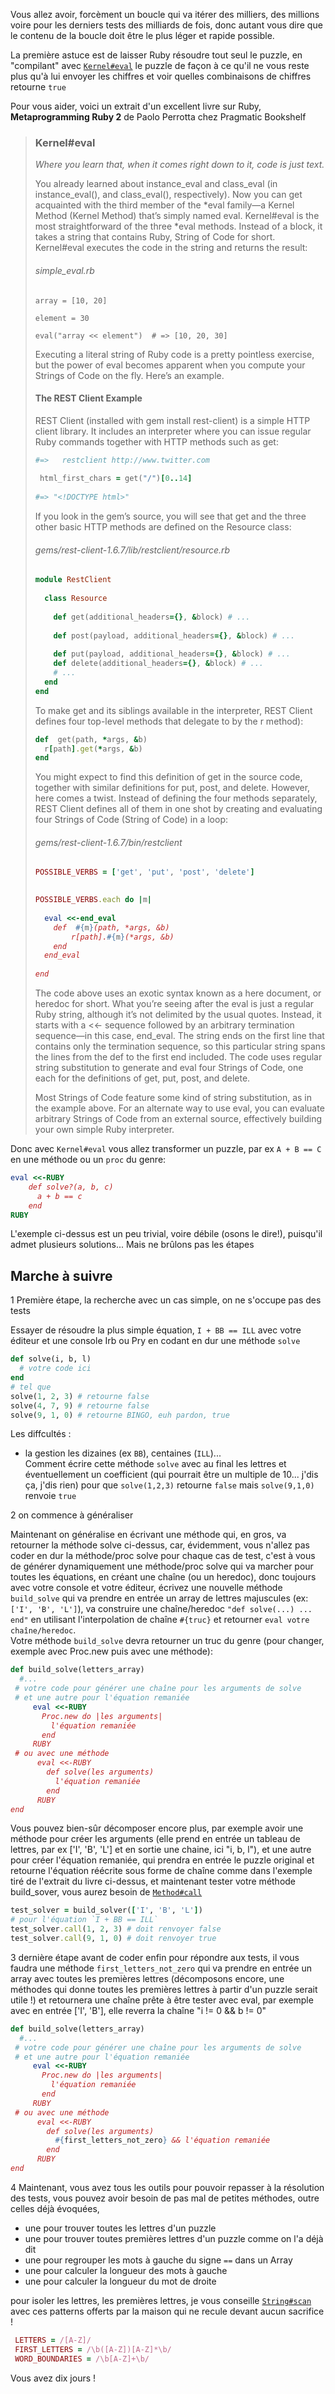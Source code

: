 Vous allez avoir, forcèment un boucle qui va itérer des milliers, des millions voire pour les derniers tests des milliards
 de fois, donc autant vous dire que le contenu de la boucle doit être le plus léger et rapide possible.
 
La première astuce est de laisser Ruby résoudre tout seul le puzzle, en "compilant" avec [`Kernel#eval`](https://ruby-doc.org/core-2.6.3/Kernel.html#method-i-eval) 
le puzzle de façon à ce qu'il ne vous reste plus qu'à lui envoyer les chiffres et voir quelles combinaisons de chiffres 
retourne `true`  

Pour vous aider, voici un extrait d'un excellent livre sur Ruby, **Metaprogramming Ruby 2** de Paolo Perrotta chez Pragmatic 
Bookshelf

>### Kernel#eval  
>    
>    *Where you learn that, when it comes right down to it, code is just text.*
>    
>    You already learned about instance_eval and class_eval (in ​instance_eval()​, and ​class_eval()​, respectively). Now you can 
>    get acquainted with the third member of the *eval family—a Kernel Method (Kernel Method) that’s simply named eval. Kernel#eval
>    is the most straightforward of the three *eval methods. Instead of a block, it takes a string that contains Ruby, String 
>    of Code for short. Kernel#eval executes the code in the string and returns the result:  
>    
>###### simple_eval.rb
>    ```ruby​
>    array = [10, 20]
>    ​ 	
>    element = 30
>    ​ 	
>    eval(​"array << element"​)  ​# => [10, 20, 30]​
>    ```
>    Executing a literal string of Ruby code is a pretty pointless exercise, but the power of eval becomes apparent when you 
>    compute your Strings of Code on the fly. Here’s an example.  
>    
>#### The REST Client Example
>    REST Client (installed with gem install rest-client) is a simple HTTP client library. It includes an interpreter where 
>    you can issue regular Ruby commands together with HTTP methods such as get:
>    ```ruby
>    ​#=>	restclient http://www.twitter.com​
>    ​
>     html_first_chars = get(​"/"​)[0..14]
>    ​	
>    #=> ​"<!DOCTYPE html>"​
>    ```
>    
>    If you look in the gem’s source, you will see that get and the three other basic HTTP methods are defined on the Resource 
>    class:  
>    
>###### gems/rest-client-1.6.7/lib/restclient/resource.rb    
>    ```ruby
>    ​module​ RestClient  
>    ​
>      ​class​ Resource
>    ​
>        ​def​ get(additional_headers={}, &block) ​# ...​
>    ​
>        ​def​ post(payload, additional_headers={}, &block) ​# ...​
>    ​
>        ​def​ put(payload, additional_headers={}, &block) ​# ...    ​
>        ​def​ delete(additional_headers={}, &block) ​# ...​
>        # ...
>      end
>    end
>    ```  
>    
>    To make get and its siblings available in the interpreter, REST Client defines four top-level methods that delegate to 
>    by the r method):
>    
>    ```ruby
>    ​def​  get(path, *args, &b)	
>      r[path].get(*args, &b)
>    ​end​
>    ```
>    
>    You might expect to find this definition of get in the source code, together with similar definitions for put, post, and 
>    delete. However, here comes a twist. Instead of defining the four methods separately, REST Client defines all of them in 
>    one shot by creating and evaluating four Strings of Code (String of Code) in a loop:
>    
>###### gems/rest-client-1.6.7/bin/restclient​ 
>    ```ruby
>    POSSIBLE_VERBS = [​'get'​, ​'put'​, ​'post'​, ​'delete'​]
>    
>    ​
>    POSSIBLE_VERBS.each ​do​ |m|
>    ​
>      eval ​<<-end_eval​
>    ​    def  ​#{m}​(path, *args, &b)​
>    ​        r[path].​#{m}​(*args, &b)​
>    ​    end​
>    ​  end_eval​
>    ​ 	
>    ​end​
>    ```
>    
>    The code above uses an exotic syntax known as a here document, or heredoc for short. What you’re seeing after the eval 
>    is just a regular Ruby string, although it’s not delimited by the usual quotes. Instead, it starts with a <<- sequence 
>    followed by an arbitrary termination sequence—in this case, end_eval. The string ends on the first line that contains 
>    only the termination sequence, so this particular string spans the lines from the def to the first end included. The code 
>    uses regular string substitution to generate and eval four Strings of Code, one each for the definitions of get, put, post, 
>    and delete.  
>    
>    Most Strings of Code feature some kind of string substitution, as in the example above. For an alternate way to use eval, 
>    you can evaluate arbitrary Strings of Code from an external source, effectively building your own simple Ruby interpreter.

Donc avec `Kernel#eval` vous allez transformer un puzzle, par ex `A + B == C` en une méthode ou un `proc` du genre:  
```ruby
eval <<-RUBY
    def solve?(a, b, c)
      a + b == c
    end
RUBY
```
L'exemple ci-dessus est un peu trivial, voire débile (osons le dire!), puisqu'il admet plusieurs solutions... Mais ne 
brûlons pas les étapes 

## Marche à suivre  

1 Première étape, la recherche avec un cas simple, on ne s'occupe pas des tests    
 
Essayer de résoudre la plus simple équation,  `I + BB == ILL` avec votre éditeur et une console Irb ou Pry en codant en dur une méthode `solve`
```ruby
def solve(i, b, l)
  # votre code ici
end
# tel que
solve(1, 2, 3) # retourne false 
solve(4, 7, 9) # retourne false 
solve(9, 1, 0) # retourne BINGO, euh pardon, true 
```
Les diffcultés :
 * la gestion les dizaines (ex `BB`), centaines (`ILL`)...  
   Comment écrire cette méthode `solve` avec au final les lettres et éventuellement un coefficient (qui pourrait être un 
   multiple de 10... j'dis ça, j'dis rien) pour que `solve(1,2,3)` retourne `false` mais `solve(9,1,0)` renvoie `true`
  
2 on commence à généraliser  

Maintenant on généralise en écrivant une méthode qui, en gros, va retourner la méthode solve ci-dessus, car, 
évidemment, vous n'allez pas coder en dur la méthode/proc solve pour chaque cas de test, c'est à vous de générer
dynamiquement une méthode/proc solve qui va marcher pour toutes les équations, en créant une chaîne (ou un heredoc), 
donc toujours avec votre console et votre éditeur, écrivez une nouvelle méthode `build_solve` qui va prendre en entrée 
un array de lettres majuscules (ex: `['I', 'B', 'L']`), va construire une chaîne/heredoc `"def solve(...) ... end"` en 
utilisant l'interpolation de chaîne `#{truc}` et retourner `eval votre chaîne/heredoc`.  
Votre méthode `build_solve` devra retourner un truc du genre (pour changer, exemple avec Proc.new puis avec une méthode):  
```ruby
def build_solve(letters_array)
  #...
 # votre code pour générer une chaîne pour les arguments de solve 
 # et une autre pour l'équation remaniée
     eval <<-RUBY
       Proc.new do |les arguments|
         l'équation remaniée
       end
     RUBY 
 # ou avec une méthode
      eval <<-RUBY
        def solve(les arguments)
          l'équation remaniée
        end
      RUBY  
end
```
Vous pouvez bien-sûr décomposer encore plus, par exemple avoir une méthode pour créer les arguments (elle prend en entrée 
un tableau de lettres, par ex ['I', 'B', 'L'] et en sortie une chaine, ici "i, b, l"), et une autre pour créer l'équation 
remaniée, qui prendra en entrée le puzzle original et retourne l'équation réécrite sous forme de chaîne 
comme dans l'exemple tiré de l'extrait du livre ci-dessus, et maintenant tester votre méthode build_sover, vous aurez besoin
de [`Method#call`](https://ruby-doc.org/core-2.6.3/Method.html#method-i-call)
```ruby
test_solver = build_solver(['I', 'B', 'L'])
# pour l'équation `I + BB == ILL`
test_solver.call(1, 2, 3) # doit renvoyer false
test_solver.call(9, 1, 0) # doit renvoyer true
```
3 dernière étape avant de coder enfin pour répondre aux tests, il vous faudra une méthode `first_letters_not_zero` qui va 
prendre en entrée un array avec toutes les premières lettres (décomposons encore, une méthodes qui donne toutes les 
premières lettres à partir d'un puzzle serait utile !) et retournera une chaîne prête à être tester avec eval, par exemple
avec en entrée ['I', 'B'], elle reverra la chaîne "i != 0 && b != 0"
```ruby
def build_solve(letters_array)
  #...
 # votre code pour générer une chaîne pour les arguments de solve 
 # et une autre pour l'équation remaniée
     eval <<-RUBY
       Proc.new do |les arguments|
         l'équation remaniée
       end
     RUBY 
 # ou avec une méthode
      eval <<-RUBY
        def solve(les arguments)
          #{first_letters_not_zero} && l'équation remaniée
        end
      RUBY  
end
```
4 Maintenant, vous avez tous les outils pour pouvoir repasser à la résolution des tests, vous pouvez avoir besoin de pas 
mal de petites méthodes, outre celles déjà évoquées, 
 * une pour trouver toutes les lettres d'un puzzle
 * une pour trouver toutes premières lettres d'un puzzle comme on l'a déjà dit
 * une pour regrouper les mots à gauche du signe `==` dans un Array
 * une pour calculer la longueur des mots à gauche 
 * une pour calculer la longueur du mot de droite
 
 pour isoler les lettres, les premières lettres, je vous conseille [`String#scan`](https://ruby-doc.org/core-2.6.3/String.html#method-i-scan)
 avec ces patterns offerts par la maison qui ne recule devant aucun sacrifice !
 ```ruby
  LETTERS = /[A-Z]/
  FIRST_LETTERS = /\b([A-Z])[A-Z]*\b/
  WORD_BOUNDARIES = /\b[A-Z]+\b/
```
Vous avez dix jours !